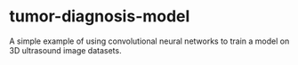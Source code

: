 # tumor-diagnosis-model
A simple example of using convolutional neural networks to train a model on 3D ultrasound image datasets.
